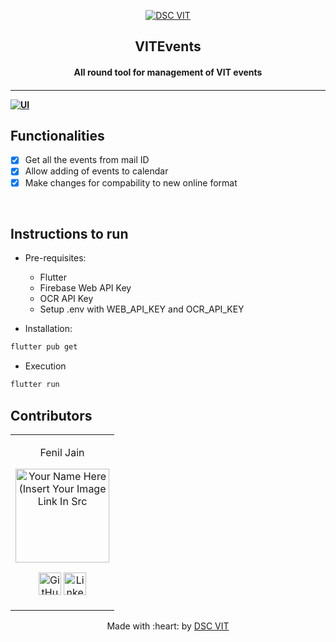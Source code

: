 <p align="center">
<a href="https://dscvit.com">
	<img src="https://user-images.githubusercontent.com/30529572/92081025-fabe6f00-edb1-11ea-9169-4a8a61a5dd45.png" alt="DSC VIT"/>
</a>
	<h2 align="center"> VITEvents </h2>
	<h4 align="center"> All round tool for management of VIT events <h4>
</p>

---
  [![UI ](https://img.shields.io/badge/User%20Interface-Link%20to%20UI-orange?style=flat-square&logo=appveyor)](https://play.google.com/store/apps/details?id=com.dscvit.vitevents)


## Functionalities
- [X]  Get all the events from mail ID
- [X]  Allow adding of events to calendar
- [X]  Make changes for compability to new online format

<br>


## Instructions to run

* Pre-requisites:
	- Flutter
	- Firebase Web API Key
	- OCR API Key
	- Setup .env with WEB_API_KEY and OCR_API_KEY

* Installation:
```bash
flutter pub get
```

* Execution

```bash
flutter run
```

## Contributors

<table>
<tr align="center">


<td>

Fenil Jain

<p align="center">
<img src = "https://avatars2.githubusercontent.com/u/49019259?s=460&u=231aa9f5647e68a27939c49eb7e56cfc6412db3b&v=4" width="150" height="150" alt="Your Name Here (Insert Your Image Link In Src">
</p>
<p align="center">
<a href = "https://github.com/feniljain"><img src = "http://www.iconninja.com/files/241/825/211/round-collaboration-social-github-code-circle-network-icon.svg" width="36" height = "36" alt="GitHub"/></a>
<a href = "https://www.linkedin.com/in/fenil-jain-b3711117b">
<img src = "http://www.iconninja.com/files/863/607/751/network-linkedin-social-connection-circular-circle-media-icon.svg" width="36" height="36" alt="LinkedIn"/>
</a>
</p>
</td>

</tr>
  </table>

<p align="center">
	Made with :heart: by <a href="https://dscvit.com">DSC VIT</a>
</p>

